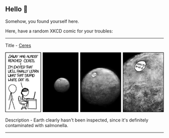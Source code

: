 ## Hello 👀

Somehow, you found yourself here.

Here, have a random XKCD comic for your troubles:

-----------------------------------

Title - [Ceres](https://xkcd.com/1476)

![Ceres](./random_comic.png)

Description - Earth clearly hasn't been inspected, since it's definitely contaminated with salmonella.

-----------------------------------